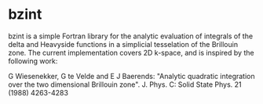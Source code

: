 # bzint

bzint is a simple Fortran library for the analytic evaluation of integrals of the delta and Heavyside functions in a simplicial tesselation of the Brillouin zone. The current implementation covers 2D k-space, and is inspired by the following work:

G Wiesenekker, G te Velde and E J Baerends: "Analytic quadratic integration over the two dimensional Brillouin zone". J. Phys. C: Solid State Phys. 21 (1988) 4263-4283

